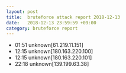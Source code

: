 ```yaml
---
layout: post
title:  bruteforce attack report 2018-12-13
date:   2018-12-13 23:59:59 +09:00
category: bruteforce report
---
```


* 01:51 unknown[61.219.11.151]
* 12:15 unknown[180.163.220.100]
* 12:15 unknown[180.163.220.101]
* 22:18 unknown[139.199.63.38]
